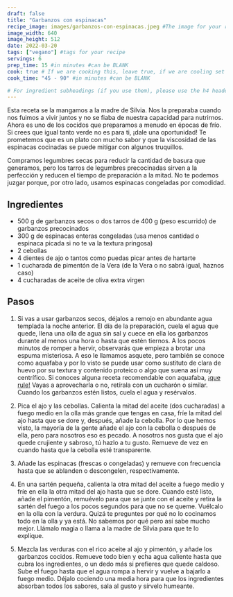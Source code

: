```yaml
---
draft: false
title: "Garbanzos con espinacas"
recipe_image: images/garbanzos-con-espinacas.jpeg #The image for your recipe
image_width: 640
image_height: 512
date: 2022-03-20
tags: ["vegano"] #tags for your recipe
servings: 6
prep_time: 15 #in minutes #can be BLANK
cook: true # If we are cooking this, leave true, if we are cooling set to false
cook_time: "45 - 90" #in minutes #can be BLANK

# For ingredient subheadings (if you use them), please use the h4 header.  For print view I have those elements targeted
---
```


Esta receta se la mangamos a la madre de Silvia. Nos la preparaba cuando nos fuimos a vivir juntos y no se fiaba de nuestra capacidad para nutrirnos. Ahora es uno de los cocidos que preparamos a menudo en épocas de frío. Si crees que igual tanto verde no es para ti, ¡dale una oportunidad! Te prometemos que es un plato con mucho sabor y que la viscosidad de las espinacas cocinadas se puede mitigar con algunos truquillos.

Compramos legumbres secas para reducir la cantidad de basura que generamos, pero los tarros de legumbres precocinadas sirven a la perfección y reducen el tiempo de preparación a la mitad. No te podemos juzgar porque, por otro lado, usamos espinacas congeladas por comodidad.


## Ingredientes

- 500 g de garbanzos secos o dos tarros de 400 g (peso escurrido) de garbanzos precocinados
- 300 g de espinacas enteras congeladas (usa menos cantidad o espinaca picada si no te va la textura pringosa)
- 2 cebollas
- 4 dientes de ajo o tantos como puedas picar antes de hartarte
- 1 cucharada de pimentón de la Vera (de la Vera o no sabrá igual, haznos caso)
- 4 cucharadas de aceite de oliva extra virgen


## Pasos

1. Si vas a usar garbanzos secos, déjalos a remojo en abundante agua templada la noche anterior. El día de la preparación, cuela el agua que quede, llena una olla de agua sin sal y cuece en ella los garbanzos durante al menos una hora o hasta que estén tiernos. A los pocos minutos de romper a hervir, observarás que empieza a brotar una espuma misteriosa. A eso le llamamos asquete, pero también se conoce como aquafaba y por lo visto se puede usar como sustituto de clara de huevo por su textura y contenido proteico o algo que suena así muy centrífico. Si conoces alguna receta recomendable con aquafaba, [¡que rule!](mailto:pritirrecetas@gmail.com) Vayas a aprovecharla o no, retírala con un cucharón o similar. Cuando los garbanzos estén listos, cuela el agua y resérvalos.

2. Pica el ajo y las cebollas. Calienta la mitad del aceite (dos cucharadas) a fuego medio en la olla más grande que tengas en casa, fríe la mitad del ajo hasta que se dore y, después, añade la cebolla. Por lo que hemos visto, la mayoría de la gente añade el ajo con la cebolla o después de ella, pero para nosotros eso es pecado. A nosotros nos gusta que el ajo quede crujiente y sabroso, tú hazlo a tu gusto. Remueve de vez en cuando hasta que la cebolla esté transparente.

3. Añade las espinacas (frescas o congeladas) y remueve con frecuencia hasta que se ablanden o descongelen, respectivamente.

4. En una sartén pequeña, calienta la otra mitad del aceite a fuego medio y fríe en ella la otra mitad del ajo hasta que se dore. Cuando esté listo, añade el pimentón, remuévelo para que se junte con el aceite y retira la sartén del fuego a los pocos segundos para que no se queme. Vuélcalo en la olla con la verdura. Quizá te preguntes por qué no lo cocinamos todo en la olla y ya está. No sabemos por qué pero así sabe mucho mejor. Llámalo magia o llama a la madre de Silvia para que te lo explique.

5. Mezcla las verduras con el rico aceite al ajo y pimentón, y añade los garbanzos cocidos. Remueve todo bien y echa agua caliente hasta que cubra los ingredientes, o un dedo más si prefieres que quede caldoso. Sube el fuego hasta que el agua rompa a hervir y vuelve a bajarlo a fuego medio. Déjalo cociendo una media hora para que los ingredientes absorban todos los sabores, sala al gusto y sírvelo humeante.
